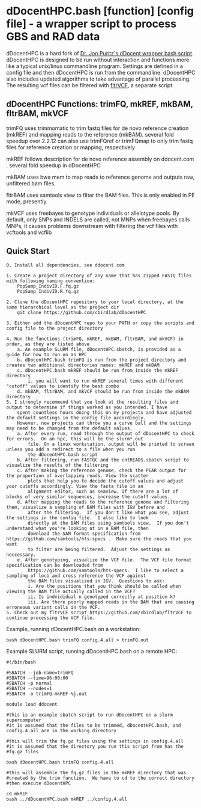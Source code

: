 # dDocentHPC.bash [function] [config file]   -   a wrapper script to process GBS and RAD data

dDocentHPC is a hard fork of [Dr. Jon Puritz's dDocent wrapper bash script](ddocent.com).  dDocentHPC is designed to be run
without interaction and functions more like a typical unix/linux commandline program.  Settings are defined in a config file 
and then dDocentHPC is run from the commandline.  dDocentHPC also includes updated algorithms to take advantage of parallel 
processing. The resulting vcf files can be filtered with [fltrVCF](https://github.com/cbirdlab/fltrVCF), a separate script.


## dDocentHPC Functions: trimFQ, mkREF, mkBAM, fltrBAM, mkVCF

  trimFQ uses trimmomatic to trim fastq files for de novo reference creation (mkREF) and mapping reads to the reference (mkBAM).
		several fold speedup over 2.2.12
		can also use trimFQref or trimFQmap to only trim fastq files for reference creation or mapping, respectively

  mkREF follows description for de novo reference assembly on ddocent.com .  several fold speedup in dDocentHPC

  mkBAM uses bwa mem to map reads to reference genome and outputs raw, unfiltered bam files.
  
  fltrBAM uses samtools view to filter the BAM files.  This is only enabled in PE mode, presently.
  
  mkVCF uses freebayes to genotype individuals or allelotype pools. By default, only SNPs and INDELS are called, not MNPs
		when freebayes calls MNPs, it causes problems downstream with filtering the vcf files with vcftools and vcflib

 
## Quick Start

	0. Install all dependencies, see ddocent.com
	
	1. Create a project directory of any name that has zipped FASTQ files with following naming convention: 
		PopSamp_IndivID.F.fq.gz
		PopSamp_IndivID.R.fq.gz
		
	2. Clone the dDocentHPC repository to your local directory, at the same hierarchical level as the project dir
		git clone https://github.com/cbirdlab/dDocentHPC
		
	3. Either add the dDocentHPC repo to your PATH or copy the scripts and config file to the project directory
	
	4. Run the functions (trimFQ, mkREF, mkBAM, fltrBAM, and mkVCF) in order, as they are listed above
		a. An example SLURM file, dDocentHPC.sbatch, is provided as a guide for how to run on an HPC
		b. dDocentHPC.bash trimFQ is run from the project directory and creates two additional directories names: mkREF and mkBAM
		c. dDocentHPC.bash mkREF should be run from inside the mkREF directory
			i. you will want to run mkREF several times with different "cutoff" values to identify the best combo
		d. mkBAM, fltrBAM, and mkVCF should be run from inside the mkBAM directory
	5. I strongly recommend that you look at the resulting files and output to determine if things worked as you intended. I have
		spent countless hours doing this on my projects and have adjusted the default settings in the config file accordingly. 
		However, new projects can throw you a curve ball and the settings may need to be changed from the default values.
		a. After every run, read through the output of dDocentHPC to check for errors.  On an hpc, this will be the slurm*.out
			file. On a linux workstation, output will be printed to screen unless you add a redirect to a file when you run
			the dDocentHPC.bash script
		b. After filtering, run FASTQC and the cntREADS.sbatch script to visualize the results of the filtering
		c. After making the reference genome, check the PEAR output for the proportion of overlapping reads. View the scatter
			plots that help you to decide the cutoff values and adjust your cutoffs accordingly. View the fasta file in an 
			alignment editor, such as seaview. If there are a lot of blocks of very similar sequences, increase the cutoff values.
		d. After mapping the reads to the reference genome and filtering them, visualize a sampling of BAM files with IGV before and 
			after the filtering.  If you don't like what you see, adjust the settings in the config file.  I also like to look
			directly at the BAM files using samtools view.  If you don't understand what you're looking at in a BAM file, then
			download the SAM format specification from https://github.com/samtools/hts-specs .  Make sure the reads that you want
			to filter are being filtered.  Adjust the settings as neccessary.
		e. After genotyping, visualize the VCF file.  The VCF file format specification can be downloaded from 
			https://github.com/samtools/hts-specs.  I like to select a sampling of loci and cross reference the VCF against
			the BAM files visualized in IGV.  Questions to ask: 
			i. Are the positions that you think should be called when viewing the BAM file actually called in the VCF?
			ii. Is indvididual n genotyped correctly at position k?
			iii. Are there poorly mapped reads in the BAM that are causing erroneous variant calls in the VCF.
	5. Check out my fltrVCF script https://github.com/cbirdlab/fltrVCF to continue processing the VCF file.


Example, running dDocentHPC.bash on a workstation:

	bash dDocentHPC.bash trimFQ config.4.all > trimFQ.out

 
Example SLURM script, running dDocentHPC.bash on a remote HPC:

	#!/bin/bash

	#SBATCH --job-name=trimFQ
	#SBATCH --time=96:00:00
	#SBATCH -p normal
	#SBATCH --nodes=1
	#SBATCH -o trimFQ-mkREF-%j.out

	module load ddocent

	#this is an example sbatch script to run dDocentHPC on a slurm supercomputer
	#it is assumed that the files to be trimmed, dDocentHPC.bash, and config.4.all are in the working directory

	#this will trim the fq.gz files using the settings in config.4.all
	#it is assumed that the directory you run this script from has the 
	#fq.gz files

	bash dDocentHPC.bash trimFQ config.4.all

	#this will assemble the fq.gz files in the mkREF directory that was
	#created by the trim function.  We have to cd to the correct directory
	#then execute dDocentHPC

	cd mkREF
	bash ../dDocentHPC.bash mkREF ../config.4.all

